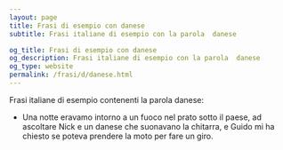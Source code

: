 ```yaml
---
layout: page
title: Frasi di esempio con danese 
subtitle: Frasi italiane di esempio con la parola  danese

og_title: Frasi di esempio con danese 
og_description: Frasi italiane di esempio con la parola  danese
og_type: website
permalink: /frasi/d/danese.html
---
```


Frasi italiane di esempio contenenti la parola danese:


- Una notte eravamo intorno a un fuoco nel prato sotto il paese, ad ascoltare Nick e un danese che suonavano la chitarra, e Guido mi ha chiesto se poteva prendere la moto per fare un giro.
